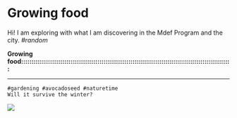 # Growing food

Hi! 
I am exploring with what I am discovering in the Mdef Program and the city.
*#random*




**Growing food::::::::::::::::::::::::::::::::::::::::::::::::::::::::::::::::::::::::::::::::::::::::::::::::::::::**	
*********
	#gardening #avocadoseed #naturetime
	Will it survive the winter?
![](../images/explorations/avocado0.gif)

